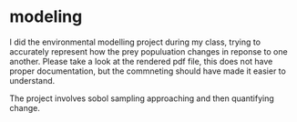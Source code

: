 # modeling
I did the environmental modelling project during my class, trying to accurately represent how the prey populuation changes in reponse to one another.
Please take a look at the rendered pdf file, this does not have proper documentation, but the commneting should have made it easier to understand.

The project involves sobol sampling approaching and then quantifying change.
